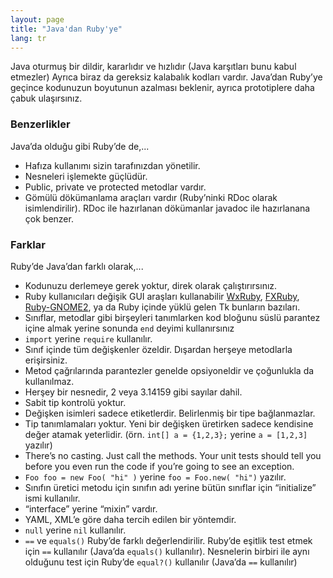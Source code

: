 ```yaml
---
layout: page
title: "Java'dan Ruby'ye"
lang: tr
---
```


Java oturmuş bir dildir, kararlıdır ve hızlıdır (Java karşıtları bunu
kabul etmezler) Ayrıca biraz da gereksiz kalabalık kodları vardır.
Java’dan Ruby’ye geçince kodunuzun boyutunun azalması beklenir, ayrıca
prototiplere daha çabuk ulaşırsınız.

### Benzerlikler

Java’da olduğu gibi Ruby’de de,...

* Hafıza kullanımı sizin tarafınızdan yönetilir.
* Nesneleri işlemekte güçlüdür.
* Public, private ve protected metodlar vardır.
* Gömülü dökümanlama araçları vardır (Ruby’ninki RDoc olarak
  isimlendirilir). RDoc ile hazırlanan dökümanlar javadoc ile
  hazırlanana çok benzer.

### Farklar

Ruby’de Java’dan farklı olarak,...

* Kodunuzu derlemeye gerek yoktur, direk olarak çalıştırırsınız.
* Ruby kullanıcıları değişik GUI araşları kullanabilir [WxRuby][1],
  [FXRuby][2], [Ruby-GNOME2][3], ya da Ruby içinde yüklü gelen Tk
  bunların bazıları.
* Sınıflar, metodlar gibi birşeyleri tanımlarken kod bloğunu süslü
  parantez içine almak yerine sonunda `end` deyimi kullanırsınız
* `import` yerine `require` kullanılır.
* Sınıf içinde tüm değişkenler özeldir. Dışardan herşeye metodlarla
  erişirsiniz.
* Metod çağrılarında parantezler genelde opsiyoneldir ve çoğunlukla da
  kullanılmaz.
* Herşey bir nesnedir, 2 veya 3.14159 gibi sayılar dahil.
* Sabit tip kontrolü yoktur.
* Değişken isimleri sadece etiketlerdir. Belirlenmiş bir tipe
  bağlanmazlar.
* Tip tanımlamaları yoktur. Yeni bir değişken üretirken sadece kendisine
  değer atamak yeterlidir. (örn. `int[] a = {1,2,3};` yerine `a =
  [1,2,3]` yazılır)
* There’s no casting. Just call the methods. Your unit tests should tell
  you before you even run the code if you’re going to see an exception.
* `Foo foo = new Foo( "hi" )` yerine `foo = Foo.new( "hi")` yazılır.
* Sınıfın üretici metodu için sınıfın adı yerine bütün sınıflar için
  “initialize” ismi kullanılır.
* “interface” yerine “mixin” vardır.
* YAML, XML’e göre daha tercih edilen bir yöntemdir.
* `null` yerine `nil` kullanılır.
* `==` ve `equals()` Ruby’de farklı değerlendirilir. Ruby’de eşitlik
  test etmek için `==` kullanılır (Java’da `equals()` kullanılır).
  Nesnelerin birbiri ile aynı olduğunu test için Ruby’de `equal?()`
  kullanılır (Java’da `==` kullanılır)



[1]: http://wxruby.rubyforge.org/wiki/wiki.pl
[2]: http://www.fxruby.org/
[3]: http://ruby-gnome2.sourceforge.jp/
